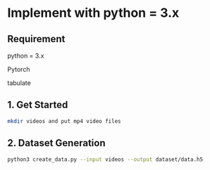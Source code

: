 # Implement with python = 3.x

## Requirement

python = 3.x

Pytorch

tabulate

## 1. Get Started
```bash
mkdir videos and put mp4 video files 
```
## 2. Dataset Generation
```bash
python3 create_data.py --input videos --output dataset/data.h5
``` 

